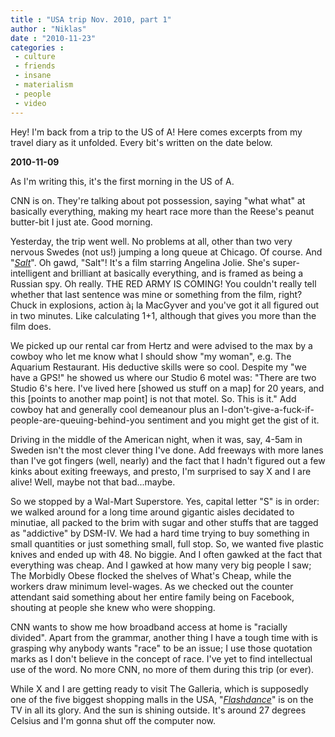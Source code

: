 ```yaml
---
title : "USA trip Nov. 2010, part 1"
author : "Niklas"
date : "2010-11-23"
categories : 
 - culture
 - friends
 - insane
 - materialism
 - people
 - video
---
```


Hey! I'm back from a trip to the US of A! Here comes excerpts from my travel diary as it unfolded. Every bit's written on the date below.

**2010-11-09**

As I'm writing this, it's the first morning in the US of A.

CNN is on. They're talking about pot possession, saying "what what" at basically everything, making my heart race more than the Reese's peanut butter-bit I just ate. Good morning.

Yesterday, the trip went well. No problems at all, other than two very nervous Swedes (not us!) jumping a long queue at Chicago. Of course. And "[_Salt_](http://en.wikipedia.org/wiki/Salt%20%282010%20film%29)". Oh gawd, "Salt"! It's a film starring Angelina Jolie. She's super-intelligent and brilliant at basically everything, and is framed as being a Russian spy. Oh really. THE RED ARMY IS COMING! You couldn't really tell whether that last sentence was mine or something from the film, right? Chuck in explosions, action à¡ la MacGyver and you've got it all figured out in two minutes. Like calculating 1+1, although that gives you more than the film does.

We picked up our rental car from Hertz and were advised to the max by a cowboy who let me know what I should show "my woman", e.g. The Aquarium Restaurant. His deductive skills were so cool. Despite my "we have a GPS!" he showed us where our Studio 6 motel was: "There are two Studio 6's here. I've lived here \[showed us stuff on a map\] for 20 years, and this \[points to another map point\] is not that motel. So. This is it." Add cowboy hat and generally cool demeanour plus an I-don't-give-a-fuck-if-people-are-queuing-behind-you sentiment and you might get the gist of it.

Driving in the middle of the American night, when it was, say, 4-5am in Sweden isn't the most clever thing I've done. Add freeways with more lanes than I've got fingers (well, nearly) and the fact that I hadn't figured out a few kinks about exiting freeways, and presto, I'm surprised to say X and I are alive! Well, maybe not that bad...maybe.

So we stopped by a Wal-Mart Superstore. Yes, capital letter "S" is in order: we walked around for a long time around gigantic aisles decidated to minutiae, all packed to the brim with sugar and other stuffs that are tagged as "addictive" by DSM-IV. We had a hard time trying to buy something in small quantities or just something small, full stop. So, we wanted five plastic knives and ended up with 48. No biggie. And I often gawked at the fact that everything was cheap. And I gawked at how many very big people I saw; The Morbidly Obese flocked the shelves of What's Cheap, while the workers draw minimum level-wages. As we checked out the counter attendant said something about her entire family being on Facebook, shouting at people she knew who were shopping.

CNN wants to show me how broadband access at home is "racially divided". Apart from the grammar, another thing I have a tough time with is grasping why anybody wants "race" to be an issue; I use those quotation marks as I don't believe in the concept of race. I've yet to find intellectual use of the word. No more CNN, no more of them during this trip (or ever).

While X and I are getting ready to visit The Galleria, which is supposedly one of the five biggest shopping malls in the USA, "_[Flashdance](http://www.imdb.com/title/tt0085549/)_" is on the TV in all its glory. And the sun is shining outside. It's around 27 degrees Celsius and I'm gonna shut off the computer now.
